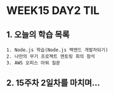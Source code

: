 # WEEK15 DAY2 TIL

## 1. 오늘의 학습 목록
```
1. Node.js 학습(Node.js 백엔드 개발자되기)
2. 나만의 무기 프로젝트 멘토링 회의 참석
3. AWS 오피스 아워 질문
```

## 2. 15주차 2일차를 마치며...
